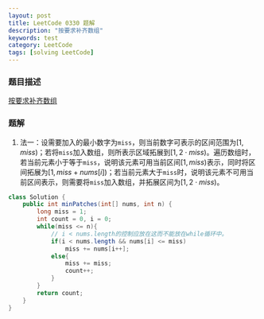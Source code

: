 ```yaml
---
layout: post
title: LeetCode 0330 题解
description: "按要求补齐数组"
keywords: test
category: LeetCode
tags: [solving LeetCode]
---
```


### 题目描述
[按要求补齐数组](https://leetcode-cn.com/problems/patching-array/)

### 题解
1. 法一：设需要加入的最小数字为`miss`，则当前数字可表示的区间范围为$[1, miss)$；若将`miss`加入数组，则所表示区域拓展到$[1, 2\cdot miss)$。遍历数组时，若当前元素小于等于`miss`，说明该元素可用当前区间$[1, miss)$表示，同时将区间拓展为$[1, miss+nums[i])$；若当前元素大于`miss`时，说明该元素不可用当前区间表示，则需要将`miss`加入数组，并拓展区间为$[1, 2\cdot miss)$。
```java
class Solution {
    public int minPatches(int[] nums, int n) {
        long miss = 1;
        int count = 0, i = 0;
        while(miss <= n){
            // i < nums.length的控制应放在这而不能放在while循环中。
            if(i < nums.length && nums[i] <= miss)
                miss += nums[i++];
            else{
                miss += miss;
                count++;
            }
        }
        return count;
    }
}
```
